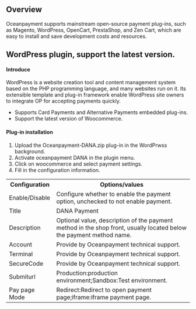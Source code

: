 <h2>Overview</h4>
Oceanpayment supports mainstream open-source payment plug-ins, such as Magento, WordPress, OpenCart, PrestaShop, and Zen Cart, which are easy to install and save development costs and resources. 
<h2>WordPress plugin, support the latest version.</h2>
<h4>Introduce</h4>
WordPress is a website creation tool and content management system based on the PHP programming language, and many websites run on it. Its extensible template and plug-in framework enable WordPress site owners to integrate OP for accepting payments quickly.
<ul>
  <li>Supports Card Payments and Alternative Payments embedded plug-ins.</li>
  <li>Support the latest version of Woocommerce.</li>
</ul>
<h4>Plug-in installation</h4>
<ol>
    <li>Upload the Oceanpayment-DANA.zip plug-in in the WordPrwss background.</li>
    <li>Activate oceanpayment DANA in the plugin menu.</li>
    <li>Click on woocommerce and select payment settings.</li>
    <li>Fill in the configuration information.</li>
</ol>
<table>
  <tr>
    <th>Configuration</th>
    <th>Options/values</th>  
  </tr>
  <tr>
    <td>Enable/Disable</td>
    <td>Configure whether to enable the payment option, unchecked to not enable payment.</td>
  </tr>
  <tr>
    <td>Title</td>
    <td>DANA Payment</td>
  </tr>
  <tr>
    <td>Description</td>
    <td>Optional value, description of the payment method in the shop front, usually located below the payment method name.</td>
  </tr>
  <tr>
    <td>Account</td>
    <td>Provide by Oceanpayment technical support.</td>
  </tr>
  <tr>
    <td>Terminal</td>
    <td>Provide by Oceanpayment technical support.</td>
  </tr>
  <tr>
    <td>SecureCode</td>
    <td>Provide by Oceanpayment technical support.</td>
  </tr>
  <tr>
    <td>Submiturl</td>
    <td>Production:production environment;Sandbox:Test environment.</td>
  </tr>
  <tr>
    <td>Pay page Mode</td>
    <td>Redirect:Redirect to open payment page;iframe:iframe payment page.</td>
  </tr>
</table>

